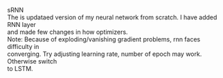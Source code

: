 sRNN <br>
The is updataed version of my neural network from scratch. I have added RNN layer<br>
and made few changes in how optimizers.<br>
Note: Because of exploding/vanishing gradient problems, rnn faces difficulty in <br>
converging. Try adjusting learning rate, number of epoch may work. Otherwise switch<br> 
to LSTM.

